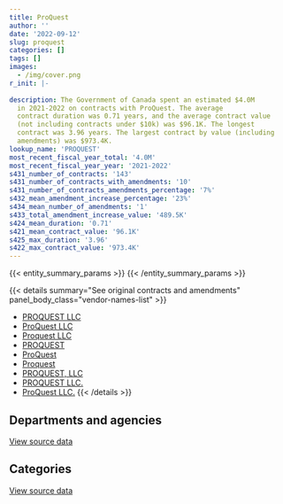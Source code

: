 ```yaml
---
title: ProQuest
author: ''
date: '2022-09-12'
slug: proquest
categories: []
tags: []
images:
  - /img/cover.png
r_init: |-
  
description: The Government of Canada spent an estimated $4.0M
  in 2021-2022 on contracts with ProQuest. The average
  contract duration was 0.71 years, and the average contract value
  (not including contracts under $10k) was $96.1K. The longest
  contract was 3.96 years. The largest contract by value (including
  amendments) was $973.4K.
lookup_name: 'PROQUEST'
most_recent_fiscal_year_total: '4.0M'
most_recent_fiscal_year_year: '2021-2022'
s431_number_of_contracts: '143'
s431_number_of_contracts_with_amendments: '10'
s431_number_of_contracts_amendments_percentage: '7%'
s432_mean_amendment_increase_percentage: '23%'
s434_mean_number_of_amendments: '1'
s433_total_amendment_increase_value: '489.5K'
s424_mean_duration: '0.71'
s421_mean_contract_value: '96.1K'
s425_max_duration: '3.96'
s422_max_contract_value: '973.4K'
---
```


<script src="/rmarkdown-libs/htmlwidgets/htmlwidgets.js"></script>
<link href="/rmarkdown-libs/datatables-css/datatables-crosstalk.css" rel="stylesheet" />
<script src="/rmarkdown-libs/datatables-binding/datatables.js"></script>
<script src="/rmarkdown-libs/jquery/jquery-3.6.0.min.js"></script>
<link href="/rmarkdown-libs/dt-core-bootstrap/css/dataTables.bootstrap.min.css" rel="stylesheet" />
<link href="/rmarkdown-libs/dt-core-bootstrap/css/dataTables.bootstrap.extra.css" rel="stylesheet" />
<script src="/rmarkdown-libs/dt-core-bootstrap/js/jquery.dataTables.min.js"></script>
<script src="/rmarkdown-libs/dt-core-bootstrap/js/dataTables.bootstrap.min.js"></script>
<link href="/rmarkdown-libs/crosstalk/css/crosstalk.min.css" rel="stylesheet" />
<script src="/rmarkdown-libs/crosstalk/js/crosstalk.min.js"></script>
<script src="/rmarkdown-libs/htmlwidgets/htmlwidgets.js"></script>
<link href="/rmarkdown-libs/datatables-css/datatables-crosstalk.css" rel="stylesheet" />
<script src="/rmarkdown-libs/datatables-binding/datatables.js"></script>
<script src="/rmarkdown-libs/jquery/jquery-3.6.0.min.js"></script>
<link href="/rmarkdown-libs/dt-core-bootstrap/css/dataTables.bootstrap.min.css" rel="stylesheet" />
<link href="/rmarkdown-libs/dt-core-bootstrap/css/dataTables.bootstrap.extra.css" rel="stylesheet" />
<script src="/rmarkdown-libs/dt-core-bootstrap/js/jquery.dataTables.min.js"></script>
<script src="/rmarkdown-libs/dt-core-bootstrap/js/dataTables.bootstrap.min.js"></script>
<link href="/rmarkdown-libs/crosstalk/css/crosstalk.min.css" rel="stylesheet" />
<script src="/rmarkdown-libs/crosstalk/js/crosstalk.min.js"></script>

{{< entity_summary_params >}}
{{< /entity_summary_params >}}

{{< details summary="See original contracts and amendments" panel_body_class="vendor-names-list" >}}
- [PROQUEST LLC](https://search.open.canada.ca/en/ct/?sort=contract_value_f%20desc&page=1&search_text=%22PROQUEST%20LLC%22)
- [ProQuest LLC](https://search.open.canada.ca/en/ct/?sort=contract_value_f%20desc&page=1&search_text=%22ProQuest%20LLC%22)
- [Proquest LLC](https://search.open.canada.ca/en/ct/?sort=contract_value_f%20desc&page=1&search_text=%22Proquest%20LLC%22)
- [PROQUEST](https://search.open.canada.ca/en/ct/?sort=contract_value_f%20desc&page=1&search_text=%22PROQUEST%22)
- [ProQuest](https://search.open.canada.ca/en/ct/?sort=contract_value_f%20desc&page=1&search_text=%22ProQuest%22)
- [Proquest](https://search.open.canada.ca/en/ct/?sort=contract_value_f%20desc&page=1&search_text=%22Proquest%22)
- [PROQUEST, LLC](https://search.open.canada.ca/en/ct/?sort=contract_value_f%20desc&page=1&search_text=%22PROQUEST%2c%20LLC%22)
- [PROQUEST LLC.](https://search.open.canada.ca/en/ct/?sort=contract_value_f%20desc&page=1&search_text=%22PROQUEST%20LLC.%22)
- [ProQuest LLC.](https://search.open.canada.ca/en/ct/?sort=contract_value_f%20desc&page=1&search_text=%22ProQuest%20LLC.%22)
{{< /details >}}

## Departments and agencies

<div id="htmlwidget-1" style="width:100%;height:auto;" class="datatables html-widget"></div>
<script type="application/json" data-for="htmlwidget-1">{"x":{"style":"bootstrap","filter":"none","vertical":false,"data":[["<a href=\"/departments/aandc-aadnc/\">Crown-Indigenous Relations and Northern Affairs Canada<\/a>","<a href=\"/departments/cbsa-asfc/\">Canada Border Services Agency<\/a>","<a href=\"/departments/cnsc-ccsn/\">Canadian Nuclear Safety Commission<\/a>","<a href=\"/departments/cra-arc/\">Canada Revenue Agency<\/a>","<a href=\"/departments/dfo-mpo/\">Fisheries and Oceans Canada<\/a>","<a href=\"/departments/dnd-mdn/\">National Defence<\/a>","<a href=\"/departments/ec/\">Environment and Climate Change Canada<\/a>","<a href=\"/departments/fin/\">Department of Finance Canada<\/a>","<a href=\"/departments/hc-sc/\">Health Canada<\/a>","<a href=\"/departments/infc/\">Infrastructure Canada<\/a>","<a href=\"/departments/isc-sac/\">Indigenous Services Canada<\/a>","<a href=\"/departments/nrc-cnrc/\">National Research Council Canada<\/a>","<a href=\"/departments/nrcan-rncan/\">Natural Resources Canada<\/a>","<a href=\"/departments/nserc-crsng/\">Natural Sciences and Engineering Research Council of Canada<\/a>","<a href=\"/departments/oag-bvg/\">Office of the Auditor General of Canada<\/a>","<a href=\"/departments/osgg-bsgg/\">Office of the Secretary to the Governor General<\/a>","<a href=\"/departments/pch/\">Canadian Heritage<\/a>","<a href=\"/departments/phac-aspc/\">Public Health Agency of Canada<\/a>","<a href=\"/departments/rcmp-grc/\">Royal Canadian Mounted Police<\/a>","<a href=\"/departments/statcan/\">Statistics Canada<\/a>","<a href=\"/departments/tc/\">Transport Canada<\/a>"],[60967.3,null,null,81209.96,78995.63,1282000.21,10110.38,9506.53,null,null,5198.33,140860.09,72055.69,22918.57,39101.54,null,32828.98,26291.13,4568.53,null,null],[62236.88,null,11373.19,87313.6,72918.19,1547685.19,12321.63,null,null,null,56175.51,483939.27,48676.76,39990.26,2562.03,null,72701.86,47562.13,17280.8,null,88107.64],[65306.37,11342.41,null,79516.72,80040.32,2143919.67,null,null,72429.25,null,4414.63,477179.49,28011.11,34856.69,26283.93,null,11689.44,null,20210.73,3722.78,20681.41],[null,34657.38,null,86252.21,73585.03,3117446.5,13817.35,null,89981.62,16125.77,52083.9,210345.2,99942.46,24096.76,31708.12,23736.28,46677.18,null,14390.65,40110.01,15721.65]],"container":"<table class=\"table table-striped table-hover row-border order-column display\">\n  <thead>\n    <tr>\n      <th>Department<\/th>\n      <th>2018-2019<\/th>\n      <th>2019-2020<\/th>\n      <th>2020-2021<\/th>\n      <th>2021-2022<\/th>\n    <\/tr>\n  <\/thead>\n<\/table>","options":{"order":[[4,"desc"]],"pageLength":10,"autoWidth":true,"columnDefs":[{"targets":1,"render":"function(data, type, row, meta) {\n    return type !== 'display' ? data : DTWidget.formatCurrency(data, \"$\", 2, 3, \",\", \".\", true, null);\n  }"},{"targets":2,"render":"function(data, type, row, meta) {\n    return type !== 'display' ? data : DTWidget.formatCurrency(data, \"$\", 2, 3, \",\", \".\", true, null);\n  }"},{"targets":3,"render":"function(data, type, row, meta) {\n    return type !== 'display' ? data : DTWidget.formatCurrency(data, \"$\", 2, 3, \",\", \".\", true, null);\n  }"},{"targets":4,"render":"function(data, type, row, meta) {\n    return type !== 'display' ? data : DTWidget.formatCurrency(data, \"$\", 2, 3, \",\", \".\", true, null);\n  }"},{"width":"16%","targets":[1,2,3,4]},{"className":"dt-right","targets":[1,2,3,4]}],"orderClasses":false}},"evals":["options.columnDefs.0.render","options.columnDefs.1.render","options.columnDefs.2.render","options.columnDefs.3.render"],"jsHooks":[]}</script>
<p class="text-right">
<a href="https://github.com/GoC-Spending/contracts-data/tree/main/data/out/vendors/proquest/summary_by_fiscal_year_by_department.csv" class="source-data-link btn btn-link">View source data</a>
</p>

## Categories

<div id="htmlwidget-2" style="width:100%;height:auto;" class="datatables html-widget"></div>
<script type="application/json" data-for="htmlwidget-2">{"x":{"style":"bootstrap","filter":"none","vertical":false,"data":[["<a href=\"/categories/office_management/\">Office management<\/a>","<a href=\"/categories/professional_services/\">Professional services<\/a>","<a href=\"/categories/information_technology/\">Information technology<\/a>","<a href=\"/categories/human_capital/\">Human capital<\/a>"],[1382836.78,78995.63,187205.01,217575.44],[1784870.43,72918.19,517118.52,275937.81],[2153129.01,4314,591857.89,330304.07],[3293357.81,108741.34,310835.18,277743.72]],"container":"<table class=\"table table-striped table-hover row-border order-column display\">\n  <thead>\n    <tr>\n      <th>Category<\/th>\n      <th>2018-2019<\/th>\n      <th>2019-2020<\/th>\n      <th>2020-2021<\/th>\n      <th>2021-2022<\/th>\n    <\/tr>\n  <\/thead>\n<\/table>","options":{"order":[[4,"desc"]],"dom":"t","pageLength":30,"autoWidth":true,"columnDefs":[{"targets":1,"render":"function(data, type, row, meta) {\n    return type !== 'display' ? data : DTWidget.formatCurrency(data, \"$\", 2, 3, \",\", \".\", true, null);\n  }"},{"targets":2,"render":"function(data, type, row, meta) {\n    return type !== 'display' ? data : DTWidget.formatCurrency(data, \"$\", 2, 3, \",\", \".\", true, null);\n  }"},{"targets":3,"render":"function(data, type, row, meta) {\n    return type !== 'display' ? data : DTWidget.formatCurrency(data, \"$\", 2, 3, \",\", \".\", true, null);\n  }"},{"targets":4,"render":"function(data, type, row, meta) {\n    return type !== 'display' ? data : DTWidget.formatCurrency(data, \"$\", 2, 3, \",\", \".\", true, null);\n  }"},{"width":"16%","targets":[1,2,3,4]},{"className":"dt-right","targets":[1,2,3,4]}],"orderClasses":false,"lengthMenu":[10,25,30,50,100]}},"evals":["options.columnDefs.0.render","options.columnDefs.1.render","options.columnDefs.2.render","options.columnDefs.3.render"],"jsHooks":[]}</script>
<p class="text-right">
<a href="https://github.com/GoC-Spending/contracts-data/tree/main/data/out/vendors/proquest/summary_by_fiscal_year_by_category.csv" class="source-data-link btn btn-link">View source data</a>
</p>
